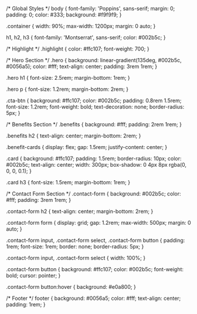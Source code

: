 /* Global Styles */
body {
  font-family: 'Poppins', sans-serif;
  margin: 0;
  padding: 0;
  color: #333;
  background: #f9f9f9;
}

.container {
  width: 90%;
  max-width: 1200px;
  margin: 0 auto;
}

h1, h2, h3 {
  font-family: 'Montserrat', sans-serif;
  color: #002b5c;
}

/* Highlight */
.highlight {
  color: #ffc107;
  font-weight: 700;
}

/* Hero Section */
.hero {
  background: linear-gradient(135deg, #002b5c, #0056a5);
  color: #fff;
  text-align: center;
  padding: 3rem 1rem;
}

.hero h1 {
  font-size: 2.5rem;
  margin-bottom: 1rem;
}

.hero p {
  font-size: 1.2rem;
  margin-bottom: 2rem;
}

.cta-btn {
  background: #ffc107;
  color: #002b5c;
  padding: 0.8rem 1.5rem;
  font-size: 1.2rem;
  font-weight: bold;
  text-decoration: none;
  border-radius: 5px;
}

/* Benefits Section */
.benefits {
  background: #fff;
  padding: 2rem 1rem;
}

.benefits h2 {
  text-align: center;
  margin-bottom: 2rem;
}

.benefit-cards {
  display: flex;
  gap: 1.5rem;
  justify-content: center;
}

.card {
  background: #ffc107;
  padding: 1.5rem;
  border-radius: 10px;
  color: #002b5c;
  text-align: center;
  width: 300px;
  box-shadow: 0 4px 8px rgba(0, 0, 0, 0.1);
}

.card h3 {
  font-size: 1.5rem;
  margin-bottom: 1rem;
}

/* Contact Form Section */
.contact-form {
  background: #002b5c;
  color: #fff;
  padding: 3rem 1rem;
}

.contact-form h2 {
  text-align: center;
  margin-bottom: 2rem;
}

.contact-form form {
  display: grid;
  gap: 1.2rem;
  max-width: 500px;
  margin: 0 auto;
}

.contact-form input,
.contact-form select,
.contact-form button {
  padding: 1rem;
  font-size: 1rem;
  border: none;
  border-radius: 5px;
}

.contact-form input,
.contact-form select {
  width: 100%;
}

.contact-form button {
  background: #ffc107;
  color: #002b5c;
  font-weight: bold;
  cursor: pointer;
}

.contact-form button:hover {
  background: #e0a800;
}

/* Footer */
footer {
  background: #0056a5;
  color: #fff;
  text-align: center;
  padding: 1rem;
}

